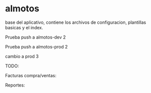 almotos
=======

base del aplicativo, contiene los archivos de configuracion, plantillas basicas y el index.

Prueba push a almotos-dev 2

Prueba push a almotos-prod 2


cambio a prod 3

TODO:

Facturas compra/ventas:


Reportes:
